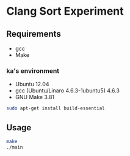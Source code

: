 # Clang Sort Experiment

## Requirements

* gcc
* Make

### ka's environment

* Ubuntu 12.04
* gcc (Ubuntu/Linaro 4.6.3-1ubuntu5) 4.6.3
* GNU Make 3.81

```sh
sudo apt-get install build-essential
```

## Usage

```sh
make
./main
```
